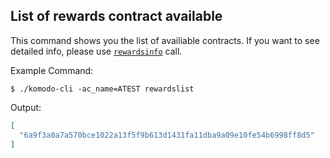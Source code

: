 ## List of rewards contract available

This command shows you the list of availiable contracts. If you want to see detailed info, please use [`rewardsinfo`](./rewardsinfo.md) call.

Example Command:
```shell
$ ./komodo-cli -ac_name=ATEST rewardslist
```

Output:
```JSON
[
  "6a9f3a0a7a570bce1022a13f5f9b613d1431fa11dba9a09e10fe54b6998ff8d5"
]
```
